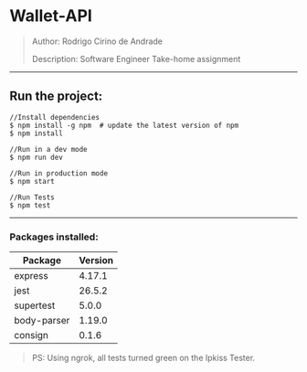 # Wallet-API

> Author: Rodrigo Cirino de Andrade
>
> Description: Software Engineer Take-home assignment

---

## Run the project:

    //Install dependencies
    $ npm install -g npm  # update the latest version of npm
    $ npm install

    //Run in a dev mode
    $ npm run dev

    //Run in production mode
    $ npm start

    //Run Tests
    $ npm test

---

### Packages installed:

|Package|Version|
|-|-|
| express | 4.17.1 |
| jest | 26.5.2 |
| supertest | 5.0.0 |
| body-parser | 1.19.0 |
| consign | 0.1.6 |

> PS: Using ngrok, all tests turned green on the Ipkiss Tester.
